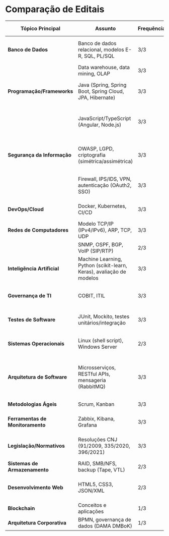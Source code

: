 # Comparação de Editais 
| **Tópico Principal**               | **Assunto**                                                                 | **Frequência** | **Editais Relacionados** | **Observações**                                                                 |
|------------------------------------|-----------------------------------------------------------------------------|----------------|--------------------------|--------------------------------------------------------------------------------|
| **Banco de Dados**                 | Banco de dados relacional, modelos E-R, SQL, PL/SQL                         | 3/3            | Edital 1, 2, 3           | Oracle, PostgreSQL, H2 Database mencionados.                                   |
|                                    | Data warehouse, data mining, OLAP                                           | 3/3            | Edital 1, 2, 3           |                                                                                |
| **Programação/Frameworks**         | Java (Spring, Spring Boot, Spring Cloud, JPA, Hibernate)                    | 3/3            | Edital 1, 2, 3           | Edital 3 menciona ecossistema Java.                                           |
|                                    | JavaScript/TypeScript (Angular, Node.js)                                    | 3/3            | Edital 1, 2, 3           | Bibliotecas: Bootstrap, jQuery, Angular Material.                              |
| **Segurança da Informação**        | OWASP, LGPD, criptografia (simétrica/assimétrica)                           | 3/3            | Edital 1, 2, 3           | Normas ABNT NBR 27001/27002 citadas em Edital 1 e 2.                          |
|                                    | Firewall, IPS/IDS, VPN, autenticação (OAuth2, SSO)                         | 3/3            | Edital 1, 2, 3           | Keycloak mencionado em Edital 1 e 2.                                          |
| **DevOps/Cloud**                   | Docker, Kubernetes, CI/CD                                                  | 3/3            | Edital 1, 2, 3           | Edital 3 inclui orquestração (Rancher).                                       |
| **Redes de Computadores**          | Modelo TCP/IP (IPv4/IPv6), ARP, TCP, UDP                                   | 3/3            | Edital 1, 2, 3           | Edital 2 menciona Pilha TCP/IP.                                             |
|                                    | SNMP, OSPF, BGP, VoIP (SIP/RTP)                                            | 2/3            | Edital 1, 2              | VoIP apenas no Edital 2.                                                      |
| **Inteligência Artificial**        | Machine Learning, Python (scikit-learn, Keras), avaliação de modelos       | 3/3            | Edital 1, 2, 3           | Edital 3 inclui Deep Learning e NLP.                                          |
| **Governança de TI**               | COBIT, ITIL                                                                | 3/3            | Edital 1, 2, 3           | Edital 1: COBIT 2019; Edital 3: COBIT 5 e ITIL V3.                            |
| **Testes de Software**             | JUnit, Mockito, testes unitários/integração                                | 3/3            | Edital 1, 2, 3           | Edital 3 menciona TDD e xUnit.                                                |
| **Sistemas Operacionais**          | Linux (shell script), Windows Server                                       | 2/3            | Edital 1, 2              | Edital 2 inclui Active Directory e Powershell.                                |
| **Arquitetura de Software**        | Microsserviços, RESTful APIs, mensageria (RabbitMQ)                       | 3/3            | Edital 1, 2, 3           | Edital 3 detalha padrões arquiteturais (hexagonal, serverless).               |
| **Metodologias Ágeis**            | Scrum, Kanban                                                              | 3/3            | Edital 1, 2, 3           | Edital 3 inclui XP e Lean.                                                    |
| **Ferramentas de Monitoramento**   | Zabbix, Kibana, Grafana                                                   | 3/3            | Edital 1, 2, 3           | Prometheus apenas no Edital 1.                                                |
| **Legislação/Normativos**         | Resoluções CNJ (91/2009, 335/2020, 396/2021)                              | 3/3            | Edital 1, 2, 3           | Edital 3 inclui LGPD e Marco Civil da Internet.                               |
| **Sistemas de Armazenamento**      | RAID, SMB/NFS, backup (Tape, VTL)                                         | 2/3            | Edital 1, 2              |                                                                                |
| **Desenvolvimento Web**            | HTML5, CSS3, JSON/XML                                                     | 2/3            | Edital 2, 3              | Edital 3 inclui responsividade e acessibilidade.                              |
| **Blockchain**                     | Conceitos e aplicações                                                     | 1/3            | Edital 3                 | Exclusivo do Edital 3.                                                        |
| **Arquitetura Corporativa**        | BPMN, governança de dados (DAMA DMBoK)                                    | 1/3            | Edital 3                 | Exclusivo do Edital 3.                                                        |
